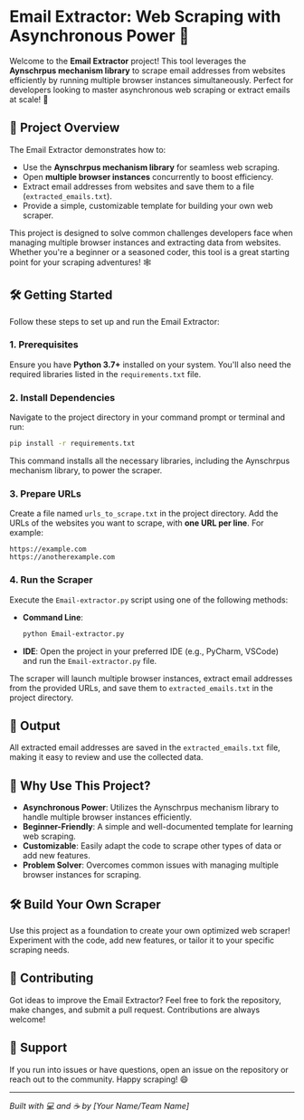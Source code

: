 # Email Extractor: Web Scraping with Asynchronous Power 🚀

Welcome to the **Email Extractor** project! This tool leverages the **Aynschrpus mechanism library** to scrape email addresses from websites efficiently by running multiple browser instances simultaneously. Perfect for developers looking to master asynchronous web scraping or extract emails at scale! 🎯

## 📌 Project Overview

The Email Extractor demonstrates how to:
- Use the **Aynschrpus mechanism library** for seamless web scraping.
- Open **multiple browser instances** concurrently to boost efficiency.
- Extract email addresses from websites and save them to a file (`extracted_emails.txt`).
- Provide a simple, customizable template for building your own web scraper.

This project is designed to solve common challenges developers face when managing multiple browser instances and extracting data from websites. Whether you're a beginner or a seasoned coder, this tool is a great starting point for your scraping adventures! 🕸️

## 🛠️ Getting Started

Follow these steps to set up and run the Email Extractor:

### 1. Prerequisites
Ensure you have **Python 3.7+** installed on your system. You'll also need the required libraries listed in the `requirements.txt` file.

### 2. Install Dependencies
Navigate to the project directory in your command prompt or terminal and run:

```bash
pip install -r requirements.txt
```

This command installs all the necessary libraries, including the Aynschrpus mechanism library, to power the scraper.

### 3. Prepare URLs
Create a file named `urls_to_scrape.txt` in the project directory. Add the URLs of the websites you want to scrape, with **one URL per line**. For example:

```
https://example.com
https://anotherexample.com
```

### 4. Run the Scraper
Execute the `Email-extractor.py` script using one of the following methods:
- **Command Line**:
  ```bash
  python Email-extractor.py
  ```
- **IDE**: Open the project in your preferred IDE (e.g., PyCharm, VSCode) and run the `Email-extractor.py` file.

The scraper will launch multiple browser instances, extract email addresses from the provided URLs, and save them to `extracted_emails.txt` in the project directory.

## 📂 Output
All extracted email addresses are saved in the `extracted_emails.txt` file, making it easy to review and use the collected data.

## 🚀 Why Use This Project?
- **Asynchronous Power**: Utilizes the Aynschrpus mechanism library to handle multiple browser instances efficiently.
- **Beginner-Friendly**: A simple and well-documented template for learning web scraping.
- **Customizable**: Easily adapt the code to scrape other types of data or add new features.
- **Problem Solver**: Overcomes common issues with managing multiple browser instances for scraping.

## 🛠️ Build Your Own Scraper
Use this project as a foundation to create your own optimized web scraper! Experiment with the code, add new features, or tailor it to your specific scraping needs.

## 🙌 Contributing
Got ideas to improve the Email Extractor? Feel free to fork the repository, make changes, and submit a pull request. Contributions are always welcome!

## 📧 Support
If you run into issues or have questions, open an issue on the repository or reach out to the community. Happy scraping! 😄

---

*Built with 💻 and ☕ by [Your Name/Team Name]*
